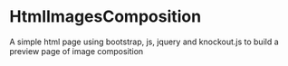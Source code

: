 # HtmlImagesComposition

A simple html page using bootstrap, js, jquery and knockout.js to build a preview page of image composition
